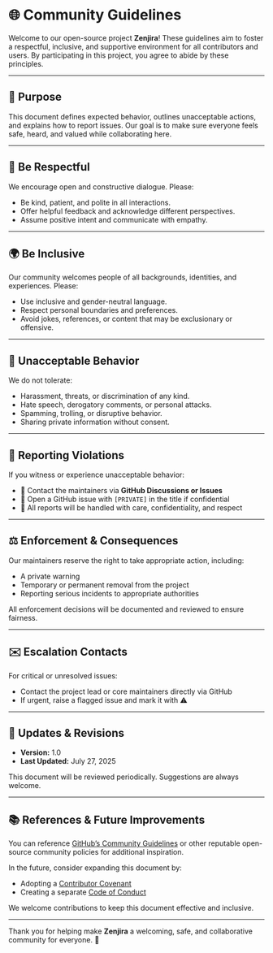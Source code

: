 # 🌐 Community Guidelines

Welcome to our open-source project **Zenjira**! These guidelines aim to foster a respectful, inclusive, and supportive environment for all contributors and users. By participating in this project, you agree to abide by these principles.

---

## 📌 Purpose

This document defines expected behavior, outlines unacceptable actions, and explains how to report issues. Our goal is to make sure everyone feels safe, heard, and valued while collaborating here.

---

## 🤝 Be Respectful

We encourage open and constructive dialogue. Please:

- Be kind, patient, and polite in all interactions.
- Offer helpful feedback and acknowledge different perspectives.
- Assume positive intent and communicate with empathy.

---

## 🌍 Be Inclusive

Our community welcomes people of all backgrounds, identities, and experiences. Please:

- Use inclusive and gender-neutral language.
- Respect personal boundaries and preferences.
- Avoid jokes, references, or content that may be exclusionary or offensive.

---

## 🚫 Unacceptable Behavior

We do not tolerate:

- Harassment, threats, or discrimination of any kind.
- Hate speech, derogatory comments, or personal attacks.
- Spamming, trolling, or disruptive behavior.
- Sharing private information without consent.

---

## 📣 Reporting Violations

If you witness or experience unacceptable behavior:

- 📧 Contact the maintainers via **GitHub Discussions or Issues**
- 📝 Open a GitHub issue with `[PRIVATE]` in the title if confidential
- 🚨 All reports will be handled with care, confidentiality, and respect

---

## ⚖️ Enforcement & Consequences

Our maintainers reserve the right to take appropriate action, including:

- A private warning
- Temporary or permanent removal from the project
- Reporting serious incidents to appropriate authorities

All enforcement decisions will be documented and reviewed to ensure fairness.

---

## ✉️ Escalation Contacts

For critical or unresolved issues:

- Contact the project lead or core maintainers directly via GitHub
- If urgent, raise a flagged issue and mark it with ⚠️

---

## 🔁 Updates & Revisions

- **Version:** 1.0  
- **Last Updated:** July 27, 2025

This document will be reviewed periodically. Suggestions are always welcome.

---

## 📚 References & Future Improvements

You can reference [GitHub’s Community Guidelines](https://docs.github.com/en/site-policy/github-terms/github-community-guidelines) or other reputable open-source community policies for additional inspiration.

In the future, consider expanding this document by:

- Adopting a [Contributor Covenant](https://www.contributor-covenant.org/)
- Creating a separate [Code of Conduct](https://opensource.guide/code-of-conduct/)

We welcome contributions to keep this document effective and inclusive.

---

Thank you for helping make **Zenjira** a welcoming, safe, and collaborative community for everyone. 💙
